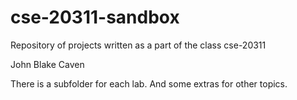 # cse-20311-sandbox
Repository of projects written as a part of the class cse-20311

John Blake Caven

There is a subfolder for each lab.
And some extras for other topics.
